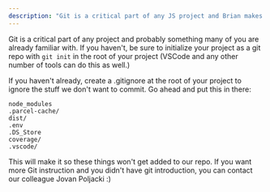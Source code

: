 ```yaml
---
description: "Git is a critical part of any JS project and Brian makes sure you have it set up."
---
```


Git is a critical part of any project and probably something many of you are already familiar with. If you haven't, be sure to initialize your project as a git repo with `git init` in the root of your project (VSCode and any other number of tools can do this as well.)

If you haven't already, create a .gitignore at the root of your project to ignore the stuff we don't want to commit. Go ahead and put this in there:

```
node_modules
.parcel-cache/
dist/
.env
.DS_Store
coverage/
.vscode/
```

This will make it so these things won't get added to our repo. If you want more Git instruction and you didn't have git introduction, you can contact our colleague Jovan Poljacki :)
